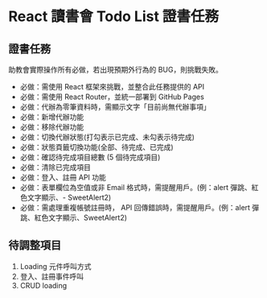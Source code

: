 # React 讀書會 Todo List 證書任務

## 證書任務

助教會實際操作所有必做，若出現預期外行為的 BUG，則挑戰失敗。

- 必做：需使用 React 框架來挑戰，並整合此任務提供的 API
- 必做：需使用 React Router，並統一部署到 GitHub Pages
- 必做：代辦為零筆資料時，需顯示文字「目前尚無代辦事項」
- 必做：新增代辦功能
- 必做：移除代辦功能
- 必做：切換代辦狀態(打勾表示已完成、未勾表示待完成)
- 必做：狀態頁籤切換功能(全部、待完成、已完成)
- 必做：確認待完成項目總數 (5 個待完成項目)
- 必做：清除已完成項目
- 必做：登入、註冊 API 功能
- 必做：表單欄位為空值或非 Email 格式時，需提醒用戶。(例：alert 彈跳、紅色文字顯示、- SweetAlert2)
- 必做：需處理重複帳號註冊時， API 回傳錯誤時，需提醒用戶。(例：alert 彈跳、紅色文字顯示、SweetAlert2)

## 待調整項目

1. Loading 元件呼叫方式
2. 登入、註冊事件呼叫
3. CRUD loading
